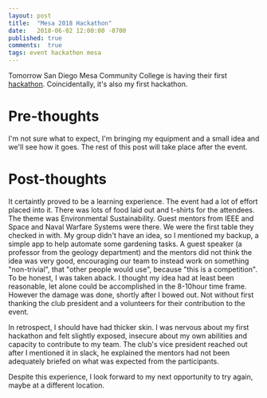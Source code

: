 ```yaml
---
layout: post
title:  "Mesa 2018 Hackathon"
date:   2018-06-02 12:00:00 -0700
published: true
comments:  true
tags: event hackathon mesa
---
```


Tomorrow San Diego Mesa Community College is having their first [hackathon][mesa-csc]. Coincidentally, it's also my first hackathon.

# Pre-thoughts

I'm not sure what to expect, I'm bringing my equipment and a small idea and we'll see how it goes.
The rest of this post will take place after the event.

# Post-thoughts

It certaintly proved to be a learning experience.
The event had a lot of effort placed into it. There was lots of food laid out and t-shirts for the attendees.
The theme was Environmental Sustainability. Guest mentors from IEEE and Space and Naval Warfare Systems were there.
We were the first table they checked in with. My group didn't have an idea, so I mentioned my backup, a simple app to help automate some gardening tasks.
A guest speaker (a professor from the geology department) and the mentors did not think the idea was very good, encouraging our team to instead work on something "non-trivial", that "other people would use", because "this is a competition".
To be honest, I was taken aback. I thought my idea had at least been reasonable, let alone could be accomplished in the 8-10hour time frame.
However the damage was done, shortly after I bowed out. Not without first thanking the club president and a volunteers for their contribution to the event.

In retrospect, I should have had thicker skin. I was nervous about my first hackathon and felt slightly exposed, insecure about my own abilities and capacity to contribute to my team.
The club's vice president reached out after I mentioned it in slack, he explained the mentors had not been adequately briefed on what was expected from the participants.

Despite this experience, I look forward to my next opportunity to try again, maybe at a different location.

[mesa-csc]: http://cscmesa.com/mesahacks/
